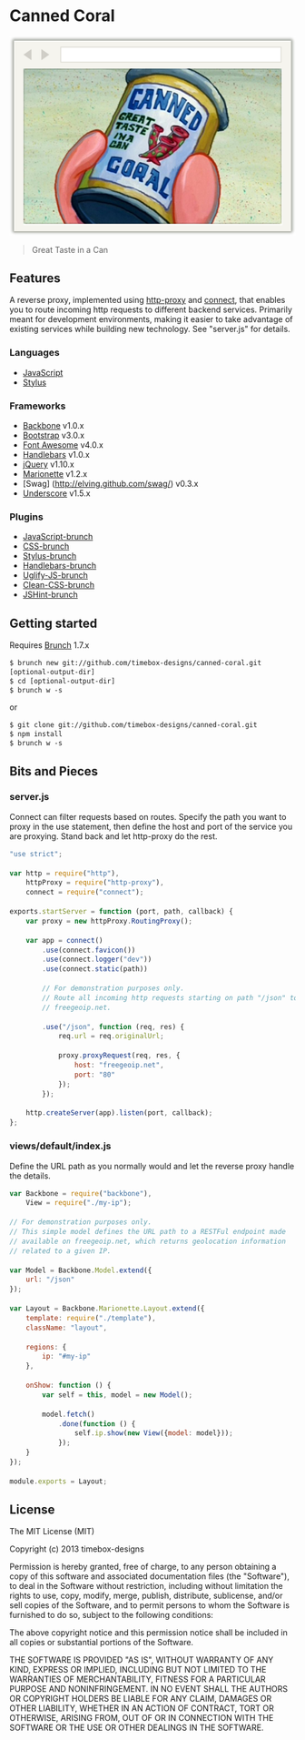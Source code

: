 # Canned Coral

![Canned Coral](app/assets/img/browser-window-2.png)

> Great Taste in a Can

## Features
A reverse proxy, implemented using [http-proxy](https://npmjs.org/package/http-proxy) and [connect](https://npmjs.org/package/connect),
that enables you to route incoming http requests to different backend services. Primarily meant for development environments, making it
easier to take advantage of existing services while building new technology. See "server.js" for details.

### Languages
* [JavaScript](http://www.codecademy.com/tracks/javascript)
* [Stylus](http://learnboost.github.io/stylus/)

### Frameworks
* [Backbone](http://backbonejs.org/) v1.0.x
* [Bootstrap](http://getbootstrap.com/) v3.0.x
* [Font Awesome](http://fortawesome.github.io/Font-Awesome/) v4.0.x
* [Handlebars](http://handlebarsjs.com/) v1.0.x
* [jQuery](http://jquery.com/) v1.10.x
* [Marionette](http://marionettejs.com/) v1.2.x
* [Swag] (http://elving.github.com/swag/) v0.3.x
* [Underscore](http://documentcloud.github.io/underscore/) v1.5.x

### Plugins
* [JavaScript-brunch](https://github.com/brunch/javascript-brunch)
* [CSS-brunch](https://github.com/brunch/css-brunch)
* [Stylus-brunch](https://github.com/brunch/stylus-brunch)
* [Handlebars-brunch](https://github.com/brunch/handlebars-brunch)
* [Uglify-JS-brunch](https://github.com/brunch/uglify-js-brunch)
* [Clean-CSS-brunch](https://github.com/brunch/clean-css-brunch)
* [JSHint-brunch](https://github.com/brunch/jshint-brunch)

## Getting started
Requires [Brunch](http://brunch.io/) 1.7.x

    $ brunch new git://github.com/timebox-designs/canned-coral.git [optional-output-dir]
    $ cd [optional-output-dir]
    $ brunch w -s

or

    $ git clone git://github.com/timebox-designs/canned-coral.git
    $ npm install
    $ brunch w -s

## Bits and Pieces

### server.js
Connect can filter requests based on routes. Specify the path you want to proxy in the use statement,
then define the host and port of the service you are proxying. Stand back and let http-proxy do the rest.

``` js
"use strict";

var http = require("http"),
    httpProxy = require("http-proxy"),
    connect = require("connect");

exports.startServer = function (port, path, callback) {
    var proxy = new httpProxy.RoutingProxy();

    var app = connect()
        .use(connect.favicon())
        .use(connect.logger("dev"))
        .use(connect.static(path))

        // For demonstration purposes only.
        // Route all incoming http requests starting on path "/json" to
        // freegeoip.net.

        .use("/json", function (req, res) {
            req.url = req.originalUrl;

            proxy.proxyRequest(req, res, {
                host: "freegeoip.net",
                port: "80"
            });
        });

    http.createServer(app).listen(port, callback);
};
```

### views/default/index.js
Define the URL path as you normally would and let the reverse proxy handle the details.

``` js
var Backbone = require("backbone"),
    View = require("./my-ip");

// For demonstration purposes only.
// This simple model defines the URL path to a RESTFul endpoint made
// available on freegeoip.net, which returns geolocation information
// related to a given IP.

var Model = Backbone.Model.extend({
    url: "/json"
});

var Layout = Backbone.Marionette.Layout.extend({
    template: require("./template"),
    className: "layout",

    regions: {
        ip: "#my-ip"
    },

    onShow: function () {
        var self = this, model = new Model();

        model.fetch()
            .done(function () {
                self.ip.show(new View({model: model}));
            });
    }
});

module.exports = Layout;
```

## License
The MIT License (MIT)

Copyright (c) 2013 timebox-designs

Permission is hereby granted, free of charge, to any person obtaining a copy of
this software and associated documentation files (the "Software"), to deal in
the Software without restriction, including without limitation the rights to
use, copy, modify, merge, publish, distribute, sublicense, and/or sell copies of
the Software, and to permit persons to whom the Software is furnished to do so,
subject to the following conditions:

The above copyright notice and this permission notice shall be included in all
copies or substantial portions of the Software.

THE SOFTWARE IS PROVIDED "AS IS", WITHOUT WARRANTY OF ANY KIND, EXPRESS OR
IMPLIED, INCLUDING BUT NOT LIMITED TO THE WARRANTIES OF MERCHANTABILITY, FITNESS
FOR A PARTICULAR PURPOSE AND NONINFRINGEMENT. IN NO EVENT SHALL THE AUTHORS OR
COPYRIGHT HOLDERS BE LIABLE FOR ANY CLAIM, DAMAGES OR OTHER LIABILITY, WHETHER
IN AN ACTION OF CONTRACT, TORT OR OTHERWISE, ARISING FROM, OUT OF OR IN
CONNECTION WITH THE SOFTWARE OR THE USE OR OTHER DEALINGS IN THE SOFTWARE.

